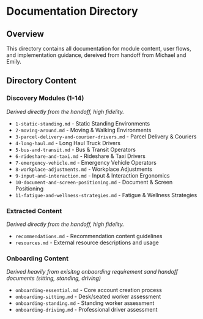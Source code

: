 # Documentation Directory

## Overview

This directory contains all documentation for module content, user flows, and implementation guidance, dereived from handoff from Michael and Emily.

## Directory Content

### Discovery Modules (1-14)

_*Derived directly from the handoff, high fidelity.*_

- `1-static-standing.md` - Static Standing Environments
- `2-moving-around.md` - Moving & Walking Environments
- `3-parcel-delivery-and-courier-drivers.md` - Parcel Delivery & Couriers
- `4-long-haul.md` - Long Haul Truck Drivers
- `5-bus-and-transit.md` - Bus & Transit Operators
- `6-rideshare-and-taxi.md` - Rideshare & Taxi Drivers
- `7-emergency-vehicle.md` - Emergency Vehicle Operators
- `8-workplace-adjustments.md` - Workplace Adjustments
- `9-input-and-interaction.md` - Input & Interaction Ergonomics
- `10-document-and-screen-positioning.md` - Document & Screen Positioning
- `11-fatigue-and-wellness-strategies.md` - Fatigue & Wellness Strategies

### Extracted Content

_*Derived directly from the handoff, high fidelity.*_

- `recommendations.md` - Recommendation content guidelines
- `resources.md` - External resource descriptions and usage

### Onboarding Content

_*Derived heavily from exisitng onbaording requirement sand handoff documents (sitting, standing, driving)*_

- `onboarding-essential.md` - Core account creation process
- `onboarding-sitting.md` - Desk/seated worker assessment
- `onboarding-standing.md` - Standing worker assessment
- `onboarding-driving.md` - Professional driver assessment
